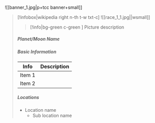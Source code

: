 ![[banner_1.jpg|p+tcc banner+small]]
> [!infobox|wikipedia right n-th t-w txt-c]
> ![[race_1_1.jpg||wsmall]]
>> [!info|bg-green c-green ] Picture description
>##### Planet/Moon Name
> ##### _Basic Information_
> | Info | Description |
> | ---- | ---- |
> | Item 1 |  |
> | Item 2 |  |
> 
> ##### _Locations_
> - Location name
> 	- Sub location name



